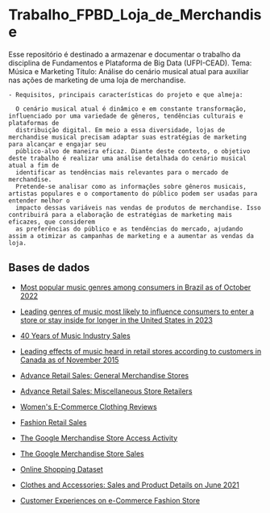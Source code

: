 # Trabalho_FPBD_Loja_de_Merchandise

Esse repositório é destinado a armazenar e documentar o trabalho da disciplina de Fundamentos e Plataforma de Big Data (UFPI-CEAD).
Tema: Música e Marketing
Título: Análise do cenário musical atual para auxiliar nas ações de marketing de uma loja de merchandise.

    - Requisitos, principais características do projeto e que almeja:

      O cenário musical atual é dinâmico e em constante transformação, influenciado por uma variedade de gêneros, tendências culturais e plataformas de
      distribuição digital. Em meio a essa diversidade, lojas de merchandise musical precisam adaptar suas estratégias de marketing para alcançar e engajar seu
      público-alvo de maneira eficaz. Diante deste contexto, o objetivo deste trabalho é realizar uma análise detalhada do cenário musical atual a fim de
      identificar as tendências mais relevantes para o mercado de merchandise.
      Pretende-se analisar como as informações sobre gêneros musicais, artistas populares e o comportamento do público podem ser usadas para entender melhor o
      impacto dessas variáveis nas vendas de produtos de merchandise. Isso contribuirá para a elaboração de estratégias de marketing mais eficazes, que considerem
      as preferências do público e as tendências do mercado, ajudando assim a otimizar as campanhas de marketing e a aumentar as vendas da loja.

## Bases de dados

- [Most popular music genres among consumers in Brazil as of October 2022](https://www.statista.com/statistics/1399011/leading-music-genres-brazil/)

- [Leading genres of music most likely to influence consumers to enter a store or stay inside for longer in the United States in 2023](https://www.statista.com/statistics/1440622/music-most-likely-to-keep-people-in-stores-usa/)

- [40 Years of Music Industry Sales](https://www.kaggle.com/datasets/imtkaggleteam/40-years-of-music-industry-sales/)

- [Leading effects of music heard in retail stores according to customers in Canada as of November 2015 ](https://www.statista.com/statistics/499523/canada-retail-store-music-effect/)

- [Advance Retail Sales: General Merchandise Stores](https://fred.stlouisfed.org/series/RSGMSN)

- [Advance Retail Sales: Miscellaneous Store Retailers](https://fred.stlouisfed.org/series/RSMSRN)

- [Women's E-Commerce Clothing Reviews](https://www.kaggle.com/datasets/nicapotato/womens-ecommerce-clothing-reviews)

- [Fashion Retail Sales](https://www.kaggle.com/datasets/fekihmea/fashion-retail-sales)

- [The Google Merchandise Store Access Activity](https://www.kaggle.com/datasets/bigquery/google-analytics-sample)

- [The Google Merchandise Store Sales](https://www.kaggle.com/datasets/jpallard/google-store-ecommerce-data-fake-retail-data)

- [Online Shopping Dataset](https://www.kaggle.com/datasets/jacksondivakarr/online-shopping-dataset)

- [Clothes and Accessories: Sales and Product Details on June 2021](https://www.kaggle.com/datasets/ishanshrivastava28/sales-transaction-dataset-with-product-details)

- [Customer Experiences on e-Commerce Fashion Store](https://www.kaggle.com/datasets/nelgiriyewithana/shoppersentiments)
